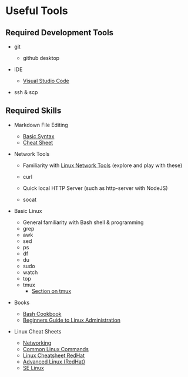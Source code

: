 # Useful Tools

## Required Development Tools

* git
    * github desktop

* IDE
    * [Visual Studio Code](https://code.visualstudio.com/)

* ssh & scp

## Required Skills
    
* Markdown File Editing
    * [Basic Syntax](https://www.markdownguide.org/basic-syntax)
    * [Cheat Sheet](https://www.markdownguide.org/cheat-sheet/)


* Network Tools
    * Familiarity with [Linux Network Tools](linuxNetworkTools.md)
         (explore and play with these)
    
    * curl

    * Quick local HTTP Server (such as http-server with NodeJS)

    * socat

* Basic Linux
    * General familiarity with Bash shell & programming
    * grep
    * awk
    * sed
    * ps
    * df
    * du
    * sudo
    * watch
    * top
    * tmux
        * [Section on tmux](tmux.md)
 
* Books    
    * [Bash Cookbook](http://linux.iingen.unam.mx/Documentacion/Shell-Bash/Bash%20Cookbook~tqw~_darksiderg.pdf)
    * [Beginners Guide to Linux Administration](http://linux.iingen.unam.mx/Documentacion/Shell-Bash/Linux%20Administration%205th%20Ed~tqw~_darksiderg.pdf)


* Linux Cheat Sheets
    * [Networking](https://opensource.com/sites/default/files/gated-content/cheat_sheet_linuxnetworking_v2.pdf)
    * [Common Linux Commands](https://opensource.com/sites/default/files/gated-content/cheat_sheet_linux_common_commands.pdf)
    * [Linux Cheatsheet RedHat](https://developers.redhat.com/download-manager/file/linux_cheatsheet_bw_pdf)
    * [Advanced Linux (RedHat)](https://developers.redhat.com/download-manager/file/rheladvancedlinux_cheat_sheet_r3v1.pdf)
    * [SE Linux](https://opensource.com/sites/default/files/gated-content/cheat_sheet_selinux_v2.pdf)
    
